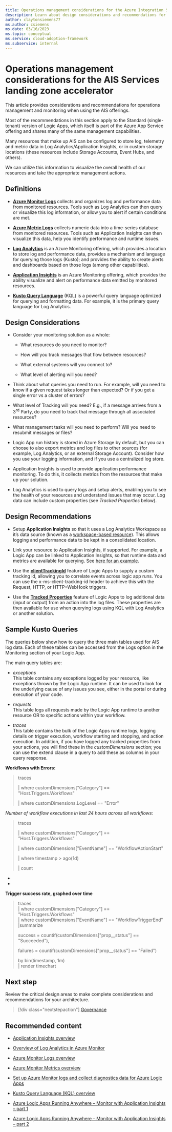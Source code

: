 ```yaml
---
title: Operations management considerations for the Azure Integration Services landing zone accelerator
description: Learn about design considerations and recommendations for operations management in the Azure Integration Services landing zone accelerator.
author: claytonsiemens77
ms.author: csiemens
ms.date: 03/16/2023
ms.topic: conceptual
ms.service: cloud-adoption-framework
ms.subservice: internal
---
```


# Operations management considerations for the AIS Services landing zone accelerator

This article provides considerations and recommendations for operations management and monitoring when using the AIS offerings.

Most of the recommendations in this section apply to the Standard (single-tenant) version of Logic Apps, which itself is part of the Azure App Service offering and shares many of the same management capabilities.

Many resources that make up AIS can be configured to store log, telemetry and metric data in Log Analytics/Application Insights, or in custom storage locations (these resources include Storage Accounts, Event Hubs, and others).

We can utilize this information to visualize the overall health of our resources and take the appropriate management actions.

## Definitions

- **[Azure Monitor Logs](/azure/azure-monitor/logs/data-platform-logs)** collects and organizes log and performance data from monitored
  resources. Tools such as Log Analytics can then query or visualize this log information, or allow you to alert if certain conditions are met.

- **[Azure Metric Logs](/azure/azure-monitor/essentials/data-platform-metrics)** collects numeric data into a time-series database from monitored resources. Tools such as Application Insights can then visualize this data, help you identify performance and runtime issues.

- **[Log Analytics](/azure/azure-monitor/logs/log-analytics-overview)** is an Azure Monitoring offering, which provides a location to store
  log and performance data, provides a mechanism and language for querying those logs (Kusto); and provides the ability to create alerts and dashboards based on those logs (among other capabilities).

- **[Application Insights](/azure/azure-monitor/app/app-insights-overview)** is an Azure Monitoring offering, which provides the ability visualize
  and alert on performance data emitted by monitored resources.

- **[Kusto Query Language](/azure/data-explorer/kusto/query/)** (KQL) is a powerful query language optimized for querying and formatting data. For example, it is the primary query language for Log Analytics.

## Design Considerations

- Consider your monitoring solution as a whole:

  - What resources do you need to monitor?

  - How will you track messages that flow between resources?

  - What external systems will you connect to?

  - What level of alerting will you need?

- Think about what queries you need to run. For example, will you need to know if a given request takes longer than expected? Or if you get a single error vs a cluster of errors?

- What level of Tracking will you need? E.g., if a message arrives from a 3<sup>rd</sup> Party, do you need to track that message through all associated resources?

- What management tasks will you need to perform? Will you need to resubmit messages or files?

- Logic App run history is stored in Azure Storage by default, but you can choose to also export metrics and log files to other sources  (for example, Log Analytics, or an external Storage Account). Consider how you use your logging information, and if you use a centralized log store.

- Application Insights is used to provide application performance monitoring. To do this, it collects metrics from the resources that make up your solution.

- Log Analytics is used to query logs and setup alerts, enabling you to see the health of your resources and understand issues that may occur. Log data can include custom properties (see *Tracked Properties* below).

## Design Recommendations

- Setup **Application Insights** so that it uses a Log Analytics Workspace as it’s data source (known as a [workspace-based resource](/azure/azure-monitor/app/convert-classic-resource)). This allows logging and performance data to be kept in a consolidated location.

- Link your resource to Application Insights, if supported. For example, a Logic App can be linked to Application Insights, so that runtime data and metrics are available for querying. See [here for an example](/azure/logic-apps/create-single-tenant-workflows-azure-portal#enable-open-application-insights).

- Use the **[clientTrackingId](/azure/logic-apps/monitor-logic-apps-log-analytics)** feature of Logic Apps to supply a custom tracking id, allowing you to correlate events across logic app runs. You can use the x-ms-client-tracking-id header to achieve this with the Request, HTTP, or HTTP+WebHook triggers.

- Use the **[Tracked Properties](/azure/logic-apps/monitor-logic-apps-log-analytics)** feature of Logic Apps to log additional data (input or output) from an action into the log files. These properties are then available for use when querying logs using KQL with Log Analytics or another solution.

## Sample Kusto Queries

The queries below show how to query the three main tables used for AIS log data. Each of these tables can be accessed from the Logs option in the Monitoring section of your Logic App.

The main query tables are:

- *exceptions*  
  This table contains any exceptions logged by your resource, like exceptions thrown by the Logic App runtime. It can be used to look for the underlying cause of any issues you see, either in the portal or during execution of your code.

- *requests*  
  This table logs all requests made by the Logic App runtime to another resource OR to specific actions within your workflow.

- *traces*  
  This table contains the bulk of the Logic Apps runtime logs, logging details on trigger execution, workflow starting and stopping, and action execution. In addition, if you have logged any tracked properties from your actions, you will find these in the *customDimensions* section; you can use the extend clause in a query to add these as columns in your query response.

**Workflows with Errors:**

> traces
>
> \| where customDimensions\["Category"\] == "Host.Triggers.Workflows"
>
> \| where customDimensions.LogLevel == "Error"

*Number of workflow executions in last 24 hours across all workflows:*

> traces
>
> \| where customDimensions\["Category"\] == "Host.Triggers.Workflows"
>
> \| where customDimensions\["EventName"\] == "WorkflowActionStart"
>
> \| where timestamp \> ago(1d)
>
> \| count

*  
*

**Trigger success rate, graphed over time**

> traces  
> \| where customDimensions\["Category"\] == "Host.Triggers.Workflows"  
> \| where customDimensions\["EventName"\] == "WorkflowTriggerEnd"  
> \|summarize
>
> success = countif(customDimensions\["prop\_\_status"\] ==
> "Succeeded"),
>
> failures = countif(customDimensions\["prop\_\_status"\] == "Failed")
>
> by bin(timestamp, 1m)  
> \| render timechart

## Next step

Review the critical design areas to make complete considerations and recommendations for your architecture.

> [!div class="nextstepaction"]
> [Governance](./governance.md)

## Recommended content

- [Application Insights overview](/azure/azure-monitor/app/app-insights-overview?tabs=net)

- [Overview of Log Analytics in Azure Monitor](/azure/azure-monitor/logs/log-analytics-overview)

- [Azure Monitor Logs overview](/azure/azure-monitor/logs/data-platform-logs)

- [Azure Monitor Metrics overview](/azure/azure-monitor/essentials/data-platform-metrics)

- [Set up Azure Monitor logs and collect diagnostics data for Azure Logic Apps](/azure/logic-apps/monitor-logic-apps-log-analytics)

- [Kusto Query Language (KQL) overview](/azure/data-explorer/kusto/query/)

- [Azure Logic Apps Running Anywhere – Monitor with Application Insights – part  1](https://techcommunity.microsoft.com/t5/integrations-on-azure-blog/azure-logic-apps-running-anywhere-monitor-with-application/ba-p/1877849)

- [Azure Logic Apps Running Anywhere – Monitor with Application Insights – part 2](https://techcommunity.microsoft.com/t5/integrations-on-azure-blog/azure-logic-apps-running-anywhere-monitor-with-application/ba-p/2003332)